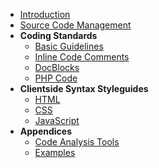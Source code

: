 - [Introduction](coding-standards/introduction.md)
- [Source Code Management](coding-standards/chapters/source-code-management.md)
- **Coding Standards**
    - [Basic Guidelines](coding-standards/chapters/basic-guidelines.md)
    - [Inline Code Comments](coding-standards/chapters/inline-comments.md)
    - [DocBlocks](coding-standards/chapters/docblocks.md)
    - [PHP Code](coding-standards/chapters/php.md)
- **Clientside Syntax Styleguides**
    - [HTML](coding-standards/chapters/html.md)
    - [CSS](coding-standards/chapters/css.md)
    - [JavaScript](coding-standards/chapters/javascript.md)
- **Appendices**
    - [Code Analysis Tools](appendices/analysis.md)
    - [Examples](appendices/examples.md)	